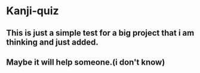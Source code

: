# Kanji-quiz
## This is just a simple test for a big project that i am thinking and just added.
## Maybe it will help someone.(i don't know)
